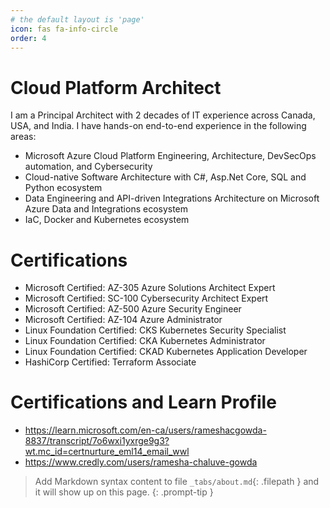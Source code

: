 ```yaml
---
# the default layout is 'page'
icon: fas fa-info-circle
order: 4
---
```


# Cloud Platform Architect

I am a Principal Architect with 2 decades of IT experience across Canada, USA, and India. I have hands-on end-to-end experience in the following areas:

- Microsoft Azure Cloud Platform Engineering, Architecture, DevSecOps automation, and Cybersecurity
- Cloud-native Software Architecture with C#, Asp.Net Core, SQL and Python ecosystem 
- Data Engineering and API-driven Integrations Architecture on Microsoft Azure Data and Integrations ecosystem
- IaC, Docker and Kubernetes ecosystem


# Certifications
- Microsoft Certified: AZ-305 Azure Solutions Architect Expert
- Microsoft Certified: SC-100 Cybersecurity Architect Expert
- Microsoft Certified: AZ-500 Azure Security Engineer
- Microsoft Certified: AZ-104 Azure Administrator
- Linux Foundation Certified: CKS Kubernetes Security Specialist
- Linux Foundation Certified: CKA Kubernetes Administrator
- Linux Foundation Certified: CKAD Kubernetes Application Developer
- HashiCorp Certified: Terraform Associate

# Certifications and Learn Profile
- <https://learn.microsoft.com/en-ca/users/rameshacgowda-8837/transcript/7o6wxi1yxrge9g3?wt.mc_id=certnurture_eml14_email_wwl>
- <https://www.credly.com/users/ramesha-chaluve-gowda>




> Add Markdown syntax content to file `_tabs/about.md`{: .filepath } and it will show up on this page.
{: .prompt-tip }
